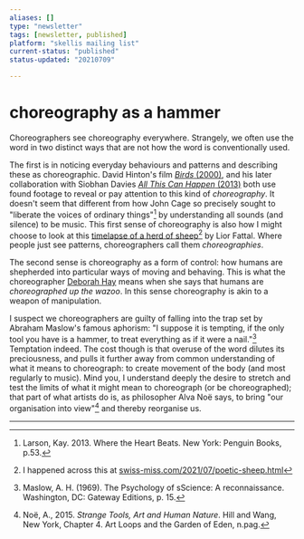 ```yaml
---
aliases: []
type: "newsletter"
tags: [newsletter, published]
platform: "skellis mailing list"
current-status: "published"
status-updated: "20210709"

---
```


# choreography as a hammer

Choreographers see choreography everywhere. Strangely, we often use the word in two distinct ways that are not how the word is conventionally used.

The first is in noticing everyday behaviours and patterns and describing these as choreographic. David Hinton's film [_Birds_ (2000)](https://www.bbc.co.uk/programmes/p02hs7wv), and his later collaboration with Siobhan Davies [_All This Can Happen_ (2013)](https://vimeo.com/223111385) both use found footage to reveal or pay attention to this kind of _choreography_.  It doesn't seem that different from how John Cage so precisely sought to "liberate the voices of ordinary things"[^kay] by understanding all sounds (and silence) to be music. This first sense of choreography is also how I might choose to look at this [timelapse of a herd of sheep](https://youtu.be/jVz_HeweTLU)[^swiss] by Lior Fattal. Where people just see patterns, choreographers call them _choreographies_. 

The second sense is choreography as a form of control: how humans are shepherded into particular ways of moving and behaving. This is what the choreographer [Deborah Hay](https://en.wikipedia.org/wiki/Deborah_Hay) means when she says that humans are _choreographed up the wazoo_. In this sense choreography is akin to a weapon of manipulation.
 
I suspect we choreographers are guilty of falling into the trap set by Abraham Maslow's famous aphorism: "I suppose it is tempting, if the only tool you have is a hammer, to treat everything as if it were a nail."[^mas] Temptation indeed. The cost though is that overuse of the word dilutes its preciousness, and pulls it further away from common understanding of what it means to choreograph: to create movement of the body (and most regularly to music). Mind you, I understand deeply the desire to stretch and test the limits of what it might mean to choreograph (or be choreographed); that part of what artists do is, as philosopher Alva Noë says, to bring "our organisation into view"[^noe] and thereby reorganise us.


[^mas]: Maslow, A. H. (1969). The Psychology of sScience: A reconnaissance. Washington, DC: Gateway Editions, p. 15.

[^kay]: Larson, Kay. 2013. Where the Heart Beats. New York: Penguin Books, p.53.

[^swiss]: I happened across this at [swiss-miss.com/2021/07/poetic-sheep.html](https://www.swiss-miss.com/2021/07/poetic-sheep.html)

[^noe]: Noë, A., 2015. _Strange Tools, Art and Human Nature_. Hill and Wang, New York, Chapter 4. Art Loops and the Garden of Eden, n.pag.



 
---
 